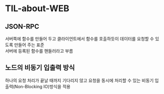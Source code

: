 # TIL-about-WEB

## JSON-RPC </br>

서버쪽에 함수를 만들어 두고 클라이언트에서 함수를 호출하듯이 데이터를 요청할 수 있도록 만들어 주는 표준</br>
서버에 등록된 함수를 핸들러라고 부름

## 노드의 비동기 입출력 방식

하나의 요청 처리가 끝날 때까지 기다리지 않고 요청을 동시에 처리할 수 있는 비동기 입출력(Non-Blocking IO)방식을 적용
